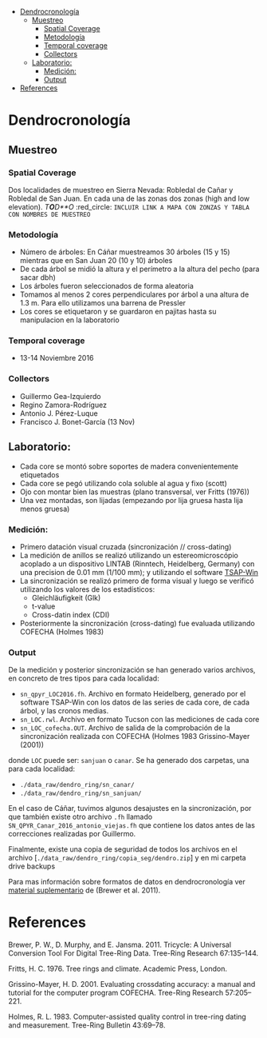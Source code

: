 -   [Dendrocronología](#dendrocronologia)
    -   [Muestreo](#muestreo)
        -   [Spatial Coverage](#spatial-coverage)
        -   [Metodología](#metodologia)
        -   [Temporal coverage](#temporal-coverage)
        -   [Collectors](#collectors)
    -   [Laboratorio:](#laboratorio)
        -   [Medición:](#medicion)
        -   [Output](#output)
-   [References](#references)

Dendrocronología
================

Muestreo
--------

### Spatial Coverage

Dos localidades de muestreo en Sierra Nevada: Robledal de Cañar y Robledal de San Juan. En cada una de las zonas dos zonas (high and low elevation). *T**O**D**O* :red\_circle: `INCLUIR LINK A MAPA CON ZONZAS Y TABLA CON NOMBRES DE MUESTREO`

### Metodología

-   Número de árboles: En Cáñar muestreamos 30 árboles (15 y 15) mientras que en San Juan 20 (10 y 10) árboles
-   De cada árbol se midió la altura y el perímetro a la altura del pecho (para sacar dbh)
-   Los árboles fueron seleccionados de forma aleatoria
-   Tomamos al menos 2 cores perpendiculares por árbol a una altura de 1.3 m. Para ello utilizamos una barrena de Pressler
-   Los cores se etiquetaron y se guardaron en pajitas hasta su manipulacion en la laboratorio

### Temporal coverage

-   13-14 Noviembre 2016

### Collectors

-   Guillermo Gea-Izquierdo
-   Regino Zamora-Rodríguez
-   Antonio J. Pérez-Luque
-   Francisco J. Bonet-García (13 Nov)

Laboratorio:
------------

-   Cada core se montó sobre soportes de madera convenientemente etiquetados
-   Cada core se pegó utilizando cola soluble al agua y fixo (scott)
-   Ojo con montar bien las muestras (plano transversal, ver Fritts (1976))
-   Una vez montadas, son lijadas (empezando por lija gruesa hasta lija menos gruesa)

### Medición:

-   Primero datación visual cruzada (sincronización // cross-dating)
-   La medición de anillos se realizó utilizando un estereomicroscópio acoplado a un dispositivo LINTAB (Rinntech, Heidelberg, Germany) con una precision de 0.01 mm (1/100 mm); y utilizando el software [TSAP-Win](http://www.rinntech.de/content/view/17/48/lang,english/index.html)
-   La sincronización se realizó primero de forma visual y luego se verificó utilizando los valores de los estadísticos:
    -   Gleichläufigkeit (Glk)
    -   t-value
    -   Cross-datin index (CDI)
-   Posteriormente la sincronización (cross-dating) fue evaluada utilizando COFECHA (Holmes 1983)

### Output

De la medición y posterior sincronización se han generado varios archivos, en concreto de tres tipos para cada localidad:

-   `sn_qpyr_LOC2016.fh`. Archivo en formato Heidelberg, generado por el software TSAP-Win con los datos de las series de cada core, de cada árbol, y las cronos medias.
-   `sn_LOC.rwl`. Archivo en formato Tucson con las mediciones de cada core
-   `sn_LOC_cofecha.OUT`. Archivo de salida de la comprobación de la sincronización realizada con COFECHA (Holmes 1983 Grissino-Mayer (2001))

donde `LOC` puede ser: `sanjuan` o `canar`. Se ha generado dos carpetas, una para cada localidad:

-   `./data_raw/dendro_ring/sn_canar/`
-   `./data_raw/dendro_ring/sn_sanjuan/`

En el caso de Cáñar, tuvimos algunos desajustes en la sincronización, por que también existe otro archivo `.fh` llamado `SN_QPYR_Canar_2016_antonio_viejas.fh` que contiene los datos antes de las correcciones realizadas por Guillermo.

Finalmente, existe una copia de seguridad de todos los archivos en el archivo \[`./data_raw/dendro_ring/copia_seg/dendro.zip`\] y en mi carpeta drive backups

Para mas información sobre formatos de datos en dendrocronología ver [material suplementario](http://www.treeringsociety.org/resources/SOM/Brewer_Murphy_SupplementaryMaterial.pdf) de (Brewer et al. 2011).

References
==========

Brewer, P. W., D. Murphy, and E. Jansma. 2011. Tricycle: A Universal Conversion Tool For Digital Tree-Ring Data. Tree-Ring Research 67:135–144.

Fritts, H. C. 1976. Tree rings and climate. Academic Press, London.

Grissino-Mayer, H. D. 2001. Evaluating crossdating accuracy: a manual and tutorial for the computer program COFECHA. Tree-Ring Research 57:205–221.

Holmes, R. L. 1983. Computer-assisted quality control in tree-ring dating and measurement. Tree-Ring Bulletin 43:69–78.
